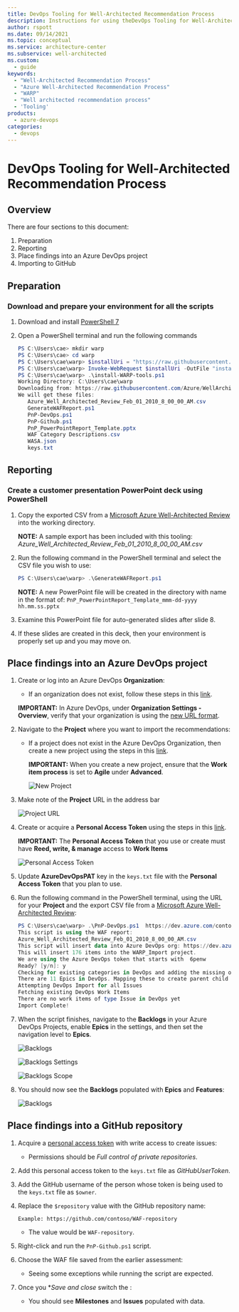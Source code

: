 ```yaml
---
title: DevOps Tooling for Well-Architected Recommendation Process
description: Instructions for using theDevOps Tooling for Well-Architected Recommendation Process
author: rspott
ms.date: 09/14/2021
ms.topic: conceptual
ms.service: architecture-center
ms.subservice: well-architected
ms.custom:
  - guide
keywords:
  - "Well-Architected Recommendation Process"
  - "Azure Well-Architected Recommendation Process"
  - "WARP"
  - "Well architected recommendation process"
  - 'Tooling'
products:
  - azure-devops
categories:
  - devops
---
```


# DevOps Tooling for Well-Architected Recommendation Process

## Overview

There are four sections to this document:

1. Preparation
1. Reporting
1. Place findings into an Azure DevOps project
1. Importing to GitHub

## Preparation

### Download and prepare your environment for all the scripts

1. Download and install [PowerShell 7](https://docs.microsoft.com/en-us/powershell/scripting/install/installing-powershell)

1. Open a PowerShell terminal and run the following commands

    ```powershell
    PS C:\Users\cae> mkdir warp
    PS C:\Users\cae> cd warp
    PS C:\Users\cae\warp> $installUri = "https://raw.githubusercontent.com/Azure/WellArchitected-Tools/main/WARP/devops/install-WARP-tools.ps1"
    PS C:\Users\cae\warp> Invoke-WebRequest $installUri -OutFile "install-WARP-tools.ps1"
    PS C:\Users\cae\warp> .\install-WARP-tools.ps1
    Working Directory: C:\Users\cae\warp
    Downloading from: https://raw.githubusercontent.com/Azure/WellArchitected-Tools/main/WARP/devops
    We will get these files:
       Azure_Well_Architected_Review_Feb_01_2010_8_00_00_AM.csv
       GenerateWAFReport.ps1
       PnP-DevOps.ps1
       PnP-Github.ps1
       PnP_PowerPointReport_Template.pptx
       WAF Category Descriptions.csv
       WASA.json
       keys.txt
    ```

## Reporting

### Create a customer presentation PowerPoint deck using PowerShell

1. Copy the exported CSV from a [Microsoft Azure Well-Architected Review](https://docs.microsoft.com/assessments/?mode=pre-assessment) into the working directory.

    **NOTE:** A sample export has been included with this tooling: _Azure_Well_Architected_Review_Feb_01_2010_8_00_00_AM.csv_

1. Run the following command in the PowerShell terminal and select the CSV file you wish to use:

    ```powershell
    PS C:\Users\cae\warp> .\GenerateWAFReport.ps1 
    ```

    **NOTE:** A new PowerPoint file will be created in the directory with name in the format of: `PnP_PowerPointReport_Template_mmm-dd-yyyy hh.mm.ss.pptx`

1. Examine this PowerPoint file for auto-generated slides after slide 8.

1. If these slides are created in this deck, then your environment is properly set up and you may move on.

## Place findings into an Azure DevOps project

1. Create or log into an Azure DevOps **Organization**:

    - If an organization does not exist, follow these steps in this [link](https://docs.microsoft.com/azure/devops/organizations/accounts/create-organization?view=azure-devops&preserve-view=true).

    **IMPORTANT:** In Azure DevOps, under **Organization Settings - Overview**, verify that your organization is using the [new URL format](https://docs.microsoft.com/en-us/azure/devops/release-notes/2018/sep-10-azure-devops-launch#administration).

1. Navigate to the **Project** where you want to import the recommendations:
    - If a project does not exist in the Azure DevOps Organization, then create a new project using the steps in this [link](https://docs.microsoft.com/azure/devops/organizations/projects/create-project?view=azure-devops&tabs=preview-page&preserve-view=true).

        **IMPORTANT:** When you create a new project, ensure that the **Work item process** is set to **Agile** under **Advanced**.

        ![New Project](_images/new_project.png)

1. Make note of the **Project** URL in the address bar

    ![Project URL](_images/project_url.png)

1. Create or acquire a **Personal Access Token** using the steps in this [link](https://docs.microsoft.com/azure/devops/organizations/accounts/use-personal-access-tokens-to-authenticate?view=azure-devops&tabs=preview-page&preserve-view=true).

    **IMPORTANT:** The **Personal Access Token** that you use or create must have **Reed, write, & manage** access to **Work Items**

    ![Personal Access Token](_images/pat.png)

1. Update **AzureDevOpsPAT** key in the `keys.txt` file with the **Personal Access Token** that you plan to use.

1. Run the following command in the PowerShell terminal, using the URL for your **Project** and the export CSV file from a [Microsoft Azure Well-Architected Review](https://docs.microsoft.com/assessments/?mode=pre-assessment):

    ```powershell
    PS C:\Users\cae\warp> .\PnP-DevOps.ps1  https://dev.azure.com/contoso/WARP_Import
    This script is using the WAF report:
    Azure_Well_Architected_Review_Feb_01_2010_8_00_00_AM.csv
    This script will insert data into Azure DevOps org: https://dev.azure.com/contoso .
    This will insert 176 items into the WARP_Import project.
    We are using the Azure DevOps token that starts with  6penw
    Ready? [y/n]: y
    Checking for existing categories in DevOps and adding the missing ones as Epics
    There are 11 Epics in DevOps. Mapping these to create parent child links between Issues
    Attempting DevOps Import for all Issues
    Fetching existing DevOps Work Items
    There are no work items of type Issue in DevOps yet
    Import Complete!
    ```

1. When the script finishes, navigate to the **Backlogs** in your Azure DevOps Projects, enable **Epics** in the settings, and then set the navigation level to **Epics**.

    ![Backlogs](_images/backlog_settings1.png)

    ![Backlogs Settings](_images/backlog_settings2.png)

    ![Backlogs Scope](_images/backlog_settings3.png)

1. You should now see the **Backlogs** populated with **Epics** and **Features**:

    ![Backlogs](_images/backlog_settings4.png)

## Place findings into a GitHub repository

1. Acquire a [personal access token](https://docs.github.com/en/github/authenticating-to-github/creating-a-personal-access-token) with write access to create issues:

    - Permissions should be *Full control of private repositories*.

1. Add this personal access token to the `keys.txt` file as *GitHubUserToken*.

1. Add the GitHub username of the person whose token is being used to the `keys.txt` file as `$owner`.

1. Replace the `$repository` value with the GitHub repository name:

    `Example: https://github.com/contoso/WAF-repository`

    - The value would be `WAF-repository`.

1. Right-click and run the `PnP-Github.ps1` script.

1. Choose the WAF file saved from the earlier assessment:

    - Seeing some exceptions while running the script are expected.

1. Once you **Save and close* switch the :

    - You should see **Milestones** and **Issues** populated with data.
